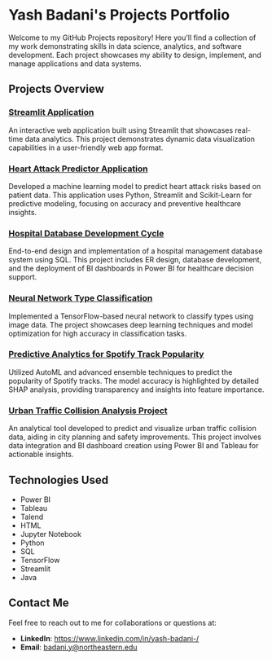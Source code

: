 # Yash Badani's Projects Portfolio

Welcome to my GitHub Projects repository! Here you'll find a collection of my work demonstrating skills in data science, analytics, and software development. Each project showcases my ability to design, implement, and manage applications and data systems.

## Projects Overview

### [Streamlit Application](https://github.com/badani-yash/Projects/Streamlit_Application)
An interactive web application built using Streamlit that showcases real-time data analytics. This project demonstrates dynamic data visualization capabilities in a user-friendly web app format.

### [Heart Attack Predictor Application](https://github.com/badani-yash/Projects/Heart_Attack_Predictor_Application)
Developed a machine learning model to predict heart attack risks based on patient data. This application uses Python, Streamlit and Scikit-Learn for predictive modeling, focusing on accuracy and preventive healthcare insights.

### [Hospital Database Development Cycle](https://github.com/badani-yash/Projects/Hospital_Database_Development_Cycle)
End-to-end design and implementation of a hospital management database system using SQL. This project includes ER design, database development, and the deployment of BI dashboards in Power BI for healthcare decision support.

### [Neural Network Type Classification](https://github.com/badani-yash/Projects/Neural_Network_Type_Classification)
Implemented a TensorFlow-based neural network to classify types using image data. The project showcases deep learning techniques and model optimization for high accuracy in classification tasks.

### [Predictive Analytics for Spotify Track Popularity](https://github.com/badani-yash/Projects/Predictive_Analytics_for_Spotify_Track_Popularity)
Utilized AutoML and advanced ensemble techniques to predict the popularity of Spotify tracks. The model accuracy is highlighted by detailed SHAP analysis, providing transparency and insights into feature importance.

### [Urban Traffic Collision Analysis Project](https://github.com/badani-yash/Projects/Urban_Traffic_Collision_Analysis_Project)
An analytical tool developed to predict and visualize urban traffic collision data, aiding in city planning and safety improvements. This project involves data integration and BI dashboard creation using Power BI and Tableau for actionable insights.

## Technologies Used

- Power BI
- Tableau
- Talend
- HTML
- Jupyter Notebook
- Python
- SQL
- TensorFlow
- Streamlit
- Java

## Contact Me

Feel free to reach out to me for collaborations or questions at:
- **LinkedIn**: https://www.linkedin.com/in/yash-badani-/
- **Email**: badani.y@northeastern.edu

